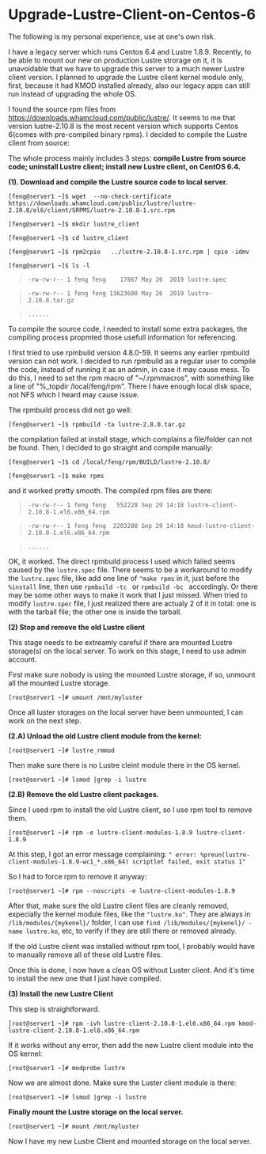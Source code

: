 # Upgrade-Lustre-Client-on-Centos-6

The following is my personal experience, use at one's own risk.

I have a legacy server which runs Centos 6.4 and Lustre 1.8.9. Recently, to be able to mount our new on production Lustre strorage on it, it is unavoidable that we have to upgrade this server to a much newer Lustre client version. I planned to upgrade the Lustre client kernel module only, first, because it had KMOD installed already, also our legacy apps can still run instead of upgrading the whole OS.

I found the source rpm files from https://downloads.whamcloud.com/public/lustre/. It seems to me that version lustre-2.10.8 is the most recent version which supports Centos 6(comes with pre-compiled binary rpms). I decided to compile the Lustre client from source:

The whole process mainly includes 3 steps: **compile Lustre from source code; uninstall Lustre client; install new Lustre client, on CentOS 6.4.**


**(1). Download and compile the Lustre source code to local server.**

```[feng@server1 ~]$ wget  --no-check-certificate https://downloads.whamcloud.com/public/lustre/lustre-2.10.8/el6/client/SRPMS/lustre-2.10.8-1.src.rpm```

```[feng@server1 ~]$ mkdir lustre_client```

```[feng@server1 ~]$ cd lustre_client```

```[feng@server1 ~]$ rpm2cpio   ../lustre-2.10.8-1.src.rpm | cpio -idmv```

```[feng@server1 ~]$ ls -l```
>```-rw-rw-r-- 1 feng feng    17867 May 26  2019 lustre.spec```

>```-rw-rw-r-- 1 feng feng 13623600 May 26  2019 lustre-2.10.8.tar.gz```

>```......```

To compile the source code, I needed to install some extra packages, the compiling process propmted those usefull information for referencing.

I first tried to use rpmbuild version 4.8.0-59. It seems any earlier rpmbuild version can not work. I decided to run rpmbuild as a regular user to compile the code, instead of running it as an admin, in case it may cause mess. To do this, I need to set the rpm macro of "~/.rpmmacros", with something like a line of "%_topdir    /local/feng/rpm". There I have enough local disk space, not NFS which I heard may cause issue.

The rpmbuild process did not go well:

```[feng@server1 ~]$ rpmbuild -ta lustre-2.8.0.tar.gz ```

the compilation failed at install stage, which complains a file/folder can not be found. Then, I decided to go straight and compile manually:

```[feng@server1 ~]$ cd /local/feng/rpm/BUILD/lustre-2.10.8/```

```[feng@server1 ~]$ make rpms```

and it worked pretty smooth. The compiled rpm files are there:

>```-rw-rw-r-- 1 feng feng   552228 Sep 29 14:18 lustre-client-2.10.8-1.el6.x86_64.rpm```

>```-rw-rw-r-- 1 feng feng  2203280 Sep 29 14:18 kmod-lustre-client-2.10.8-1.el6.x86_64.rpm```

>```......```

OK, it worked. The direct rpmbuild process I used which failed seems caused by the ```lustre.spec``` file. There seems to be a workaround to modify the ```lustre.spec``` file, like add one line of ```"make rpms``` in it, just before the ```%install``` line, then use ```rpmbuild -tc ``` or ```rpmbuild -bc ``` accordingly. Or there may be some other ways to make it work that I just missed. When tried to modify ```lustre.spec``` file, I just realized there are actualy 2 of it in total: one is with the tarball file; the other one is inside the tarball.

**(2) Stop and remove the old Lustre client**

This stage needs to be extreamly careful if there are mounted Lustre storage(s) on the local server. To work on this stage, I need to use admin account.

First make sure nobody is using the mounted Lustre storage, if so, unmount all the mounted Lustre storage.

```[root@server1 ~]# umount /mnt/myluster```

Once all luster storages on the local server have been unmounted, I can work on the next step.

**(2.A) Unload the old Lustre client module from the kernel:**

```[root@server1 ~]# lustre_rmmod```

Then make sure there is no Lustre cleint module there in the OS kernel.

```[root@server1 ~]# lsmod |grep -i lustre```

**(2.B) Remove the old Lustre client packages.**

Since I used rpm to install the old Lustre client, so I use rpm tool to remove them.

```[root@server1 ~]# rpm -e lustre-client-modules-1.8.9 lustre-client-1.8.9```

At this step, I got an error message complaining: ```" error: %preun(lustre-client-modules-1.8.9-wc1_*.x86_64) scriptlet failed, exit status 1"```

So I had to force rpm to remove it anyway:

```[root@server1 ~]# rpm --noscripts -e lustre-client-modules-1.8.9```

After that, make sure the old Lustre client files are cleanly removed, expecially the kernel module files, like the ```"lustre.ko"```. They are always in ```/lib/modules/{mykenel}/``` folder, I can use ```find /lib/modules/{mykenel}/ -name lustre.ko```, etc, to verify if they are still there or removed already.

If the old Lustre client was installed without rpm tool, I probably would have to manually remove all of these old Lustre files.

Once this is done, I now have a clean OS without Luster client. And it's time to install the new one that I just have compiled.

**(3) Install the new Lustre Client**

This step is straightforward.

```[root@server1 ~]# rpm -ivh lustre-client-2.10.8-1.el6.x86_64.rpm kmod-lustre-client-2.10.8-1.el6.x86_64.rpm```

If it works without any error, then add the new Lustre client module into the OS kernel:

```[root@server1 ~]# modprobe lustre```

Now we are almost done. Make sure the Luster client module is there:


```[root@server1 ~]# lsmod |grep -i lustre```

**Finally mount the Lustre storage on the local server.**


```[root@server1 ~]# mount /mnt/myluster```

Now I have my new Lustre Client and mounted storage on the local server.


